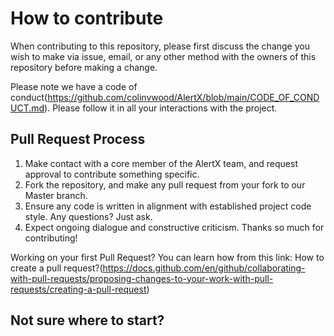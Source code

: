 
# How to contribute

When contributing to this repository, please first discuss the change you wish to make via issue, email, or any other method with the owners of this repository before making a change.

Please note we have a code of conduct(https://github.com/colinvwood/AlertX/blob/main/CODE_OF_CONDUCT.md). Please follow it in all your interactions with the project.

## Pull Request Process

1. Make contact with a core member of the AlertX team, and request approval to contribute something specific.
2. Fork the repository, and make any pull request from your fork to our Master branch.
3. Ensure any code is written in alignment with established project code style. Any questions? Just ask.
4. Expect ongoing dialogue and constructive criticism. Thanks so much for contributing!


Working on your first Pull Request? You can learn how from this link: How to create a pull request?(https://docs.github.com/en/github/collaborating-with-pull-requests/proposing-changes-to-your-work-with-pull-requests/creating-a-pull-request)

## Not sure where to start? 



